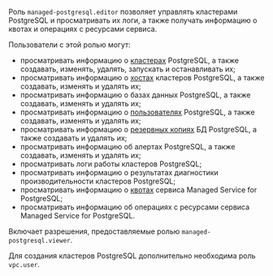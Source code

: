 Роль `managed-postgresql.editor` позволяет управлять кластерами PostgreSQL и просматривать их логи, а также получать информацию о квотах и операциях с ресурсами сервиса.

Пользователи с этой ролью могут:
* просматривать информацию о [кластерах](../../managed-postgresql/concepts/index.md) PostgreSQL, а также создавать, изменять, удалять, запускать и останавливать их;
* просматривать информацию о [хостах](../../managed-postgresql/concepts/instance-types.md) кластеров PostgreSQL, а также создавать, изменять и удалять их;
* просматривать информацию о базах данных PostgreSQL, а также создавать, изменять и удалять их;
* просматривать информацию о [пользователях](../../managed-postgresql/concepts/roles.md) PostgreSQL, а также создавать, изменять и удалять их;
* просматривать информацию о [резервных копиях](../../managed-postgresql/concepts/backup.md) БД PostgreSQL, а также создавать и удалять их;
* просматривать информацию об алертах PostgreSQL, а также создавать, изменять и удалять их;
* просматривать логи работы кластеров PostgreSQL;
* просматривать информацию о результатах диагностики производительности кластеров PostgreSQL;
* просматривать информацию о [квотах](../../managed-postgresql/concepts/limits.md#mpg-quotas) сервиса Managed Service for PostgreSQL;
* просматривать информацию об операциях с ресурсами сервиса Managed Service for PostgreSQL.

Включает разрешения, предоставляемые ролью `managed-postgresql.viewer`.

Для создания кластеров PostgreSQL дополнительно необходима роль `vpc.user`.